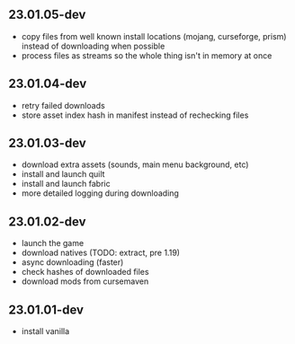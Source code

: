 
## 23.01.05-dev

- copy files from well known install locations (mojang, curseforge, prism) instead of downloading when possible
- process files as streams so the whole thing isn't in memory at once

## 23.01.04-dev

- retry failed downloads
- store asset index hash in manifest instead of rechecking files 

## 23.01.03-dev

- download extra assets (sounds, main menu background, etc)
- install and launch quilt
- install and launch fabric
- more detailed logging during downloading

## 23.01.02-dev

- launch the game
- download natives (TODO: extract, pre 1.19)
- async downloading (faster)
- check hashes of downloaded files
- download mods from cursemaven

## 23.01.01-dev

- install vanilla
